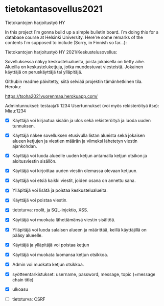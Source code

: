 # tietokantasovellus2021
Tietokantojen harjoitustyö HY

In this project I´m gonna build up a simple bulletin board.
I´m doing this for a database course at Helsinki University.
Here're some remarks of the contents I´m supposed to include (Sorry, in Finnish so far...):

Tietokantojen harjoitustyö HY 2021/Keskustelusovellus:

Sovelluksessa näkyy keskustelualueita, joista jokaisella on tietty aihe. Alueilla on keskusteluketjuja, jotka muodostuvat viesteistä. Jokainen käyttäjä on peruskäyttäjä tai ylläpitäjä.


Githubin readme päivitetty, siitä selviää projektin tämänhetkinen tila. 
Heroku:

https://tsoha2021vuorenmaa.herokuapp.com/

Admintunnukset: testaaja1: 1234 Usertunnukset (voi myös rekisteröityä itse): Miau:1234

- [x] Käyttäjä voi kirjautua sisään ja ulos sekä rekisteröityä ja luoda uuden tunnuksen.
- [x] Käyttäjä näkee sovelluksen etusivulla listan alueista sekä jokaisen alueen ketjujen ja viestien määrän ja viimeksi lähetetyn viestin ajankohdan.
- [x] Käyttäjä voi luoda alueelle uuden ketjun antamalla ketjun otsikon ja aloitusviestin sisällön.
- [x] Käyttäjä voi kirjoittaa uuden viestin olemassa olevaan ketjuun.
- [x] Käyttäjä voi etsiä kaikki viestit, joiden osana on annettu sana.
- [x] Ylläpitäjä voi lisätä ja poistaa keskustelualueita.
- [x] Käyttäjä voi poistaa viestin.
- [x] tietoturva: roolit, ja SQL-injektio, XSS.
- [x] Käyttäjä voi muokata lähettämänsä viestin sisältöä.
- [x] Ylläpitäjä voi luoda salaisen alueen ja määrittää, keillä käyttäjillä on pääsy alueelle.
- [x] Käyttäjä ja ylläpitäjä voi poistaa ketjun
- [x] Käyttäjä voi muokata luomansa ketjun otsikkoa. 
- [x] Admin voi muokata ketjun otsikkoa. 
- [x] syötteentarkistukset: username, password, message, topic (=message chain title)
- [x] ulkoasu
- [ ] tietoturva: CSRF 







